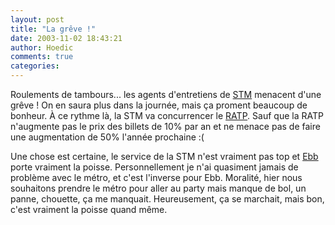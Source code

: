```yaml
---
layout: post
title: "La grêve !"
date: 2003-11-02 18:43:21
author: Hoedic
comments: true
categories: 
---
```



Roulements de tambours... les agents d'entretiens de <a href="http://www.stm.info/" title="Société de transport de Montréal">STM</a> menacent d'une grêve ! On en saura plus dans la journée, mais ça proment beaucoup de bonheur. À ce rythme là, la STM va concurrencer le <a href="http://www.ratp.fr/" title="Rentre Avec Tes Pieds">RATP</a>. Sauf que la RATP n'augmente pas le prix des billets de 10% par an et ne menace pas de faire une augmentation de 50% l'année prochaine :(

Une chose est certaine, le service de la STM n'est vraiment pas top et <a href="http://ebb.monblogue.com/" title="Le Voltigeur et l'Impératrice">Ebb</a> porte vraiment la poisse. Personnellement je n'ai quasiment jamais de problème avec le métro, et c'est l'inverse pour Ebb. Moralité, hier nous souhaitons prendre le métro pour aller au party mais manque de bol, un panne, chouette, ça me manquait. Heureusement, ça se marchait, mais bon, c'est vraiment la poisse quand même.